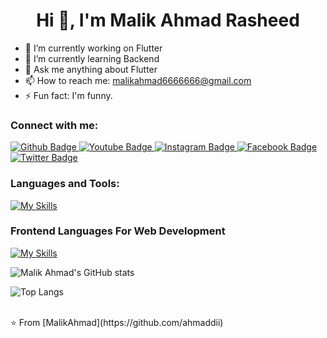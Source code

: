  <h1 align="center">Hi 👋, I'm Malik Ahmad Rasheed</h1>

- 🔭 I’m currently working on Flutter
- 🌱 I’m currently learning Backend
- 💬 Ask me anything about Flutter 
- 📫 How to reach me: malikahmad6666666@gmail.com
- ⚡ Fun fact: I'm funny.
  
### Connect with me:
<div id="badges">
  <a href="https://github.com/ahmaddii">
    <img src="https://img.shields.io/badge/Github-white?style=for-the-badge&logo=Github&logoColor=black" alt="Github Badge"/>
  </a>
  <a href="https://www.youtube.com/@psychopalys1851">
    <img src="https://img.shields.io/badge/YouTube-red?style=for-the-badge&logo=youtube&logoColor=white" alt="Youtube Badge"/>
  </a>
   <a href="https://www.instagram.com/techcraft_startups/">
    <img src="https://img.shields.io/badge/Instagram-purple?style=for-the-badge&logo=instagram&logoColor=white" alt="Instagram Badge"/>
  </a>
   <a href="https://web.facebook.com/profile.php?id=100041117103827">
    <img src="https://img.shields.io/badge/Facebook-blue?style=for-the-badge&logo=facebook&logoColor=white" alt="Facebook Badge"/>
  </a>
   <a href="https://web.facebook.com/profile.php?id=100041117103827">
    <img src="https://img.shields.io/badge/Twitter-blue?style=for-the-badge&logo=twitter&logoColor=white" alt="Twitter Badge"/>
  </a>
</div>

### Languages and Tools:
[![My Skills](https://skillicons.dev/icons?i=flutter,dart,firebase,github,git,linux,figma,cpp,androidstudio&perline=5)](https://skillicons.dev)

### Frontend Languages For Web Development
[![My Skills](https://skillicons.dev/icons?i=js,html,css,jquery,bootstrap,wordpress,python)](https://skillicons.dev)

![Malik Ahmad's GitHub stats](https://github-readme-stats.vercel.app/api?username=ahmaddii&show_icons=true&theme=dark)

![Top Langs](https://github-readme-stats.vercel.app/api/top-langs/?username=ahmaddii&theme=dark)


<br>
⭐️ From [MalikAhmad](https://github.com/ahmaddii)
